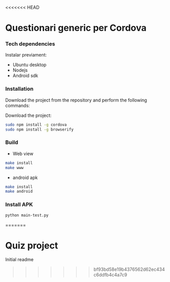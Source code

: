 <<<<<<< HEAD
# Questionari generic per Cordova


### Tech dependencies
Instalar previament:
  - Ubuntu desktop
  - Nodejs
  - Android sdk

### Installation
Download the project from the repository and perform the following commands:

Download the project:
```sh
sudo npm install -g cordova
sudo npm install -g browserify
```

### Build

 - Web view

```sh
make install
make www
```
  - android apk
```sh
make install
make android
```

### Install APK

```sh
python main-test.py
```
=======
# Quiz project

Initial readme
>>>>>>> bf93bd58e19b4376562d62ec434c6ddfb4c4a7c9
